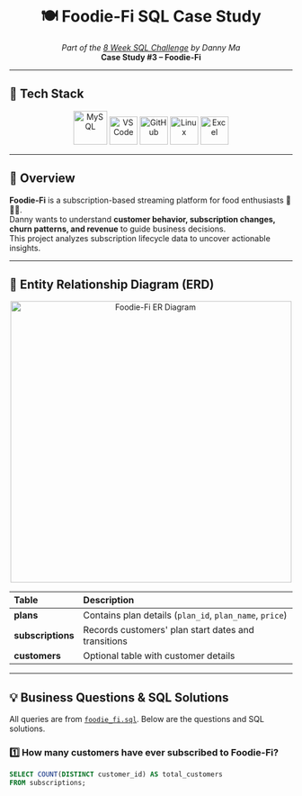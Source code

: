 <h1 align="center">🍽️ Foodie-Fi SQL Case Study</h1>

<p align="center">
  <i>Part of the <a href="https://8weeksqlchallenge.com/">8 Week SQL Challenge</a> by Danny Ma</i><br>
  <b>Case Study #3 – Foodie-Fi</b>
</p>

---

## 🧰 Tech Stack
<p align="center">
  <img src="https://cdn.jsdelivr.net/gh/devicons/devicon/icons/mysql/mysql-original-wordmark.svg" width="60" alt="MySQL"/>
  <img src="https://cdn.jsdelivr.net/gh/devicons/devicon/icons/vscode/vscode-original.svg" width="50" alt="VS Code"/>
  <img src="https://cdn.jsdelivr.net/gh/devicons/devicon/icons/github/github-original.svg" width="50" alt="GitHub"/>
  <img src="https://cdn.jsdelivr.net/gh/devicons/devicon/icons/linux/linux-original.svg" width="50" alt="Linux"/>
  <img src="https://upload.wikimedia.org/wikipedia/commons/7/7f/Microsoft_Office_Excel_%282019–present%29.svg" width="50" alt="Excel"/>
</p>

---

## 📘 Overview
**Foodie-Fi** is a subscription-based streaming platform for food enthusiasts 🍕🍣🍔.  
Danny wants to understand **customer behavior, subscription changes, churn patterns, and revenue** to guide business decisions.  
This project analyzes subscription lifecycle data to uncover actionable insights.

---

## 🧩 Entity Relationship Diagram (ERD)
<p align="center">
  <img src="./foodie_fi_ER.png" alt="Foodie-Fi ER Diagram" width="500"/>
</p>

| Table | Description |
|:--|:--|
| **plans** | Contains plan details (`plan_id`, `plan_name`, `price`) |
| **subscriptions** | Records customers' plan start dates and transitions |
| **customers** | Optional table with customer details |

---

## 💡 Business Questions & SQL Solutions
All queries are from [`foodie_fi.sql`](./foodie_fi.sql). Below are the questions and SQL solutions.

### 1️⃣ How many customers have ever subscribed to Foodie-Fi?
```sql
SELECT COUNT(DISTINCT customer_id) AS total_customers
FROM subscriptions;

